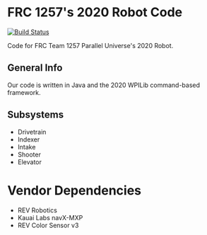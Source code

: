 # FRC 1257's 2020 Robot Code

[![Build Status](https://travis-ci.org/FRC1257/2020-Robot.svg?branch=master)](https://travis-ci.org/FRC1257/2020-Robot)

Code for FRC Team 1257 Parallel Universe's 2020 Robot.

## General Info

Our code is written in Java and the 2020 WPILib command-based framework.

## Subsystems

- Drivetrain
- Indexer
- Intake
- Shooter
- Elevator

# Vendor Dependencies

- REV Robotics
- Kauai Labs navX-MXP
- REV Color Sensor v3
